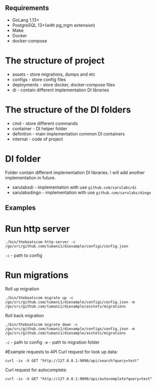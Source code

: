 ## Requirements
* GoLang 1.13+
* PostgreSQL 13+(with pg_trgm extension)
* Make
* Docker
* docker-compose


# The structure of project
* assets - store migrations, dumps and etc
* configs - store config files
* deployments - store docker, docker-compose files
* di - contain different implementation DI libraries


# The structure of the DI folders
* cmd - store different commands
* container - DI helper folder
* definition - main implementation common DI containers
* internal - code of project


# DI folder
Folder contain different implementation DI libraries. I will add another implementation in future.
* sarulabsdi - implementation with use `github.com/sarulabs/di`
* sarulabsdingo - implementation with use `github.com/sarulabs/dingo`


## Examples
# Run http server
`./bin/theboatscom http-server -c /go/src/github.com/tumani1/diexample/configs/config.json`

`-c` - path to config


# Run migrations
Roll up migration

`./bin/theboatscom migrate up -c /go/src/github.com/tumani1/diexample/configs/config.json -m /go/src/github.com/tumani1/diexample/asstets/migrations`

Roll back migration

`./bin/theboatscom migrate down -c /go/src/github.com/tumani1/diexample/configs/config.json -m /go/src/github.com/tumani1/diexample/asstets/migrations`

`-c` - path to config
`-m` - path to migration folder


#Example requests to API
Curl request for look up data:

`curl -iv -X GET "http://127.0.0.1:9090/api/search?query=test"`

Curl request for autocomplete:

`curl -iv -X GET "http://127.0.0.1:9090/api/autocomplete?query=test"`
